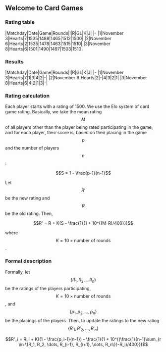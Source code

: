 ## Welcome to Card Games

### Rating table

|Matchday|Date|Game|Rounds|I|R|GL|K|J|
|-
|1|November 3|Hearts|7|1535|1488|1465|1512|1500|
|2|November 6|Hearts|2|1535|1478|1463|1515|1510|
|3|November 8|Hearts|6|1501|1490|1497|1503|1510|

### Results

|Matchday|Date|Game|Rounds|I|R|GL|K|J|
|-
|1|November 3|Hearts|7|1|3|4|2|-|
|2|November 6|Hearts|2|-|4|3|2|1|
|3|November 8|Hearts|6|4|2|1|3|-|

### Rating calculation
Each player starts with a rating of 1500. We use the Elo system of card game rating. Basically, we take the mean rating $$M$$ of all players other than the player being rated participating in the game, and for each player, their score is, based on their placing in the game $$p$$ and the number of players $$n$$:

$$S = 1 - \frac{p-1}{n-1}$$

Let $$R'$$ be the new rating and $$R$$ be the old rating. Then,

$$R' = R + K(S - \frac{1}{1 + 10^{(M-R)/400}})$$

where $$K = 10 \times \text{number of rounds}$$.

### Formal description
Formally, let $$\{R_1, R_2, \dots R_n\}$$ be the ratings of the players participating, $$K = 10 \times \text{number of rounds}$$, and $$\{p_1, p_2, \dots, p_n\}$$ be the placings of the players. Then, to update the ratings to the new rating $$\{R'_1, R'_2, \dots, R'_n\}$$

$$R'_i = R_i + K((1 - \frac{p_i-1}{n-1}) - \frac{1}{1 + 10^{(\frac{1}{n-1}\sum_{r \in \{R_1, R_2, \dots, R_{i-1}, R_{i+1}, \dots, R_n\}}-R_i)/400}})$$
